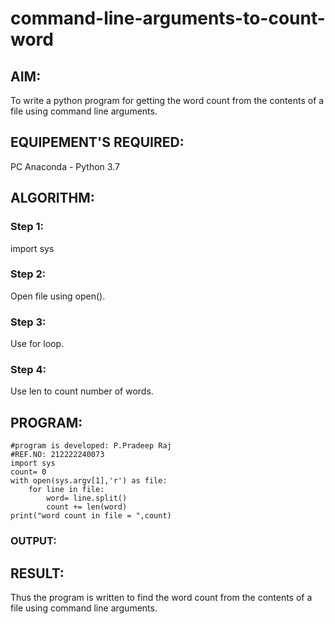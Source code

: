 # command-line-arguments-to-count-word
## AIM:
To write a python program for getting the word count from the contents of a file using command line arguments.
## EQUIPEMENT'S REQUIRED: 
PC
Anaconda - Python 3.7
## ALGORITHM: 
### Step 1:

 import sys

### Step 2:
Open file using open().

### Step 3:
Use for loop.

### Step 4:
Use len to count number of words.

## PROGRAM:
```
#program is developed: P.Pradeep Raj
#REF.NO: 212222240073
import sys
count= 0
with open(sys.argv[1],'r') as file:
    for line in file:
        word= line.split()
        count += len(word)
print("word count in file = ",count)
```
### OUTPUT:

## RESULT:
Thus the program is written to find the word count from the contents of a file using command line arguments.
